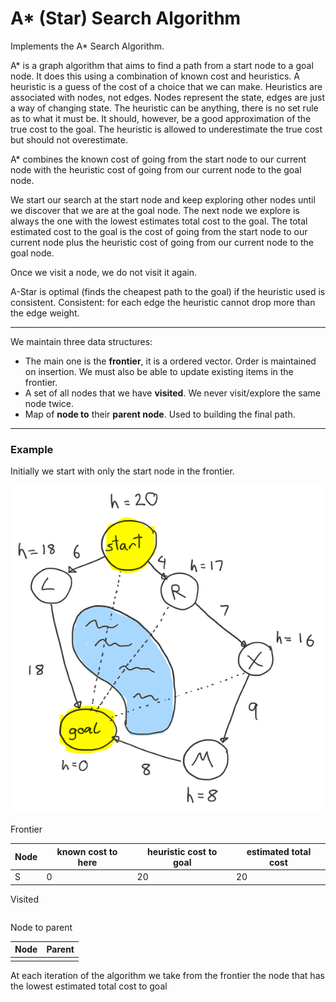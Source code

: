 # A* (Star) Search Algorithm

Implements the A* Search Algorithm.

A* is a graph algorithm that aims to find a path from a start node to a goal node.
It does this using a combination of known cost and heuristics. A heuristic is a guess of the cost of a choice that
we can make. Heuristics are associated with nodes, not edges. Nodes represent the state, edges are just
a way of changing state. The heuristic can be anything, there is no set rule as to what it must be.
It should, however, be a good approximation of the true cost to the goal. The heuristic is allowed to
underestimate the true cost but should not overestimate.

A* combines the known cost of going from the start node to our current node with the heuristic cost
of going from our current node to the goal node.

We start our search at the start node and keep exploring other nodes until we discover that we are at the
goal node. The next node we explore is always the one with the lowest estimates total cost to the goal.
The total estimated cost to the goal is the cost of going from the start node to our current node plus the heuristic
cost
of going from our current node to the goal node.

Once we visit a node, we do not visit it again.

A-Star is optimal (finds the cheapest path to the goal) if the heuristic used is consistent.
Consistent: for each edge the heuristic cannot drop more than the edge weight.

---

We maintain three data structures:

- The main one is the **frontier**, it is a ordered vector. Order is maintained on insertion. We must also be able to
  update existing items in the frontier.
- A set of all nodes that we have **visited**. We never visit/explore the same node twice.
- Map of **node to** their **parent node**. Used to building the final path.

---

### Example

Initially we start with only the start node in the frontier.

![img.png|300](img.png)

Frontier

| Node | known cost to here | heuristic cost to goal | estimated total cost |
|------|--------------------|------------------------|----------------------|
| S    | 0                  | 20                     | 20                   |

Visited

|   |
|---|

Node to parent

| Node | Parent |
|------|--------|
|      |        |

At each iteration of the algorithm we take from the frontier the node that has the lowest estimated total cost to goal
